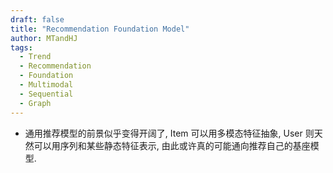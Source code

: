```yaml
---
draft: false
title: "Recommendation Foundation Model"
author: MTandHJ
tags:
  - Trend
  - Recommendation
  - Foundation
  - Multimodal
  - Sequential
  - Graph
---
```


- 通用推荐模型的前景似乎变得开阔了, Item 可以用多模态特征抽象, User 则天然可以用序列和某些静态特征表示, 由此或许真的可能通向推荐自己的基座模型. 


<!-- 使用更高效的CSS加载方式 -->
<link rel="stylesheet" href="/css/timeline.css">

<div id="timeline">
  <!-- 时间线将由 JavaScript 自动生成 -->
</div>

<script>
// 时间线数据
window.timelineData = [

  {
    "date": "2025-07-29",
    "title": "GRID",
    "description": "Snap 提出的一个生成式推荐的训练框架, 并分析比较了一些常用的 Tricks",
    "paperUrl": "/posts/grid/",
    "imageUrl": "https://raw.githubusercontent.com/MTandHJ/blog_source/master/images/20250803135947.png",
    "importance": "novel"
  },

  {
    "date": "2025-06-13",
    "title": "RecFound",
    "description": "华为提出的 Recommendation Foundation Model 的设想: 通过多样的 Embedding/Generative + Task-specific MoE + Adaptive Sampling 来增强 LLM",
    "paperUrl": "https://arxiv.org/abs/2506.11999",
    "imageUrl": "https://raw.githubusercontent.com/MTandHJ/blog_source/master/images/20250703193553.png",
    "importance": "emmm"
  },

  {
    "date": "2025-05-24",
    "title": "MTGR",
    "description": "美团将 HSTU 应用到 ranking 阶段的尝试: Group Normalization 对齐不同语义空间的操作有点意思",
    "paperUrl": "https://arxiv.org/abs/2505.18654",
    "imageUrl": "https://raw.githubusercontent.com/MTandHJ/blog_source/master/images/20250703193650.png",
    "importance": "emmm"
  },

  {
    "date": "2025-04-23",
    "title": "UniGRF",
    "description": "用 Next-item 统一 Retrieval and Ranking, 强调 ranking 对于 retrieval 阶段的辅助",
    "paperUrl": "https://arxiv.org/abs/2504.16454",
    "imageUrl": "https://raw.githubusercontent.com/MTandHJ/blog_source/master/images/20250703193745.png",
    "importance": "emmm"
  },

  {
    "date": "2025-03-15",
    "title": "CCFRec",
    "description": "通过 Q-Former 将 semantic IDs 转换为 textual IDs, 旨在实现协同/文本特征的高效融合",
    "paperUrl": "/posts/ccfrec/",
    "imageUrl": "https://raw.githubusercontent.com/MTandHJ/blog_source/master/images/20250727103615.png",
    "importance": "novel"
  },

  {
    "date": "2025-03-04",
    "title": "COBRA",
    "description": "百度提出了一种通过离散编码衍生到稠密表示的框架, 二者结合可以获得更好的效果",
    "paperUrl": "/posts/cobra/",
    "imageUrl": "https://raw.githubusercontent.com/MTandHJ/blog_source/master/images/20250630162957.png",
    "importance": "novel"
  },

  {
    "date": "2025-02-26",
    "title": "OneRec",
    "description": "端到端生成式推荐在快手团队的尝试, 主要用于视频流推荐, 特征处理 + 离散编码 + reward",
    "paperUrl": "/posts/onerec/",
    "imageUrl": "https://raw.githubusercontent.com/MTandHJ/blog_source/master/images/20250415143509.png",
    "importance": "novel"
  },

  {
    "date": "2025-02-23",
    "title": "Unified Semantic and ID Representation Learning",
    "description": "Unified Semantic and ID Representation Learning",
    "paperUrl": "/posts/unified-semantic-id/",
    "imageUrl": "https://raw.githubusercontent.com/MTandHJ/blog_source/master/images/20250808113842.png",
    "importance": "emmm"
  },

  {
    "date": "2025-02-13",
    "title": "PrefEval",
    "description": "一个衡量 LLM 是否具备 Preference Following 的 Benchmark",
    "paperUrl": "https://arxiv.org/abs/2502.09597",
    "imageUrl": "https://raw.githubusercontent.com/MTandHJ/blog_source/master/images/20250703194123.png",
    "importance": "emmm"
  },

  {
    "date": "2025-02-12",
    "title": "MoLoRec",
    "description": "LLM-based, Domain-general + Domain-specific LoRAs",
    "paperUrl": "https://arxiv.org/pdf/2502.08271",
    "imageUrl": "https://raw.githubusercontent.com/MTandHJ/blog_source/master/images/20250703194240.png",
    "importance": "emmm"
  },

  {
    "date": "2024-11-27",
    "title": "LIGER",
    "description": "发现了生成式推荐容易过拟合到见过的 Code 组合, 导致在 Cold-start 商品上表现反而极差",
    "paperUrl": "/posts/liger/",
    "imageUrl": "https://raw.githubusercontent.com/MTandHJ/blog_source/master/images/20250327143851.png",
    "importance": "novel"
  },

  {
    "date": "2024-07-07",
    "title": "AlphaRec",
    "description": "论证了 LLM 有着不逊色 BERT 类模型的编码能力, 同时扩展了用户意图嵌入等方向",
    "paperUrl": "/posts/alpharec/",
    "imageUrl": "https://raw.githubusercontent.com/MTandHJ/blog_source/master/images/20250323131310.png",
    "importance": "novel"
  },

  {
    "date": "2024-06-24",
    "title": "EAGER",
    "description": "Behavior & Semantic + 分层 K-means 离散编码 + 对比学习",
    "paperUrl": "https://arxiv.org/abs/2406.14017",
    "imageUrl": "https://raw.githubusercontent.com/MTandHJ/blog_source/master/images/20250703194455.png",
    "importance": "emmm"
  },

  {
    "date": "2024-03-27",
    "title": "IDGenRec",
    "description": "利用语言模型'精炼'出文本 ID, 用于 Base Recommender 的 Diverse Beam Search 生成",
    "paperUrl": "https://arxiv.org/abs/2403.19021",
    "imageUrl": "https://raw.githubusercontent.com/MTandHJ/blog_source/master/images/20250703194615.png",
    "importance": "emmm"
  },

  {
    "date": "2024-02-27",
    "title": "HSTU",
    "description": "通过 Action 统一 retrieval 和 ranking. 针对 transformers Attention 的改进很吸引人, 而且似乎已经被工业界验证了",
    "paperUrl": "https://arxiv.org/abs/2402.17152",
    "imageUrl": "https://raw.githubusercontent.com/MTandHJ/blog_source/master/images/20250703194644.png",
    "importance": "seminal"
  },

  {
    "date": "2023-11-15",
    "title": "LC-Rec",
    "description": "LLM + RQ-VAE + 非常丰富的多任务训练",
    "paperUrl": "/posts/lc-rec/",
    "imageUrl": "https://raw.githubusercontent.com/MTandHJ/blog_source/master/images/20250628191520.png",
    "importance": "novel"
  },

  {
    "date": "2023-05-08",
    "title": "Tiger",
    "description": "向量量化用于生成式推荐",
    "paperUrl": "https://arxiv.org/abs/2305.05065",
    "imageUrl": "https://raw.githubusercontent.com/MTandHJ/blog_source/master/images/20250703194801.png",
    "importance": "seminal"
  },

  {
    "date": "2023-03-24",
    "title": "MoRec",
    "description": "实验详细探讨了 ID- vs. Modality-based 的现阶段差距",
    "paperUrl": "https://arxiv.org/abs/2303.13835",
    "imageUrl": "https://raw.githubusercontent.com/MTandHJ/blog_source/master/images/20250703194846.png",
    "importance": "novel"
  },

  {
    "date": "2022-06-13",
    "title": "UniSRec",
    "description": "仅基于文本实现的多场景可迁移序列推荐模型, 引入了 MoE-enhanced Adaptor 以及相应的 Parameter-Efficient Fine-tuning",
    "paperUrl": "https://arxiv.org/abs/2206.05941",
    "imageUrl": "https://raw.githubusercontent.com/MTandHJ/blog_source/master/images/20250703194956.png",
    "importance": "seminal"
  },

];
</script>

<!-- 使用defer属性延迟执行脚本，不阻塞页面渲染 -->
<script src="/js/timeline.js" defer></script>